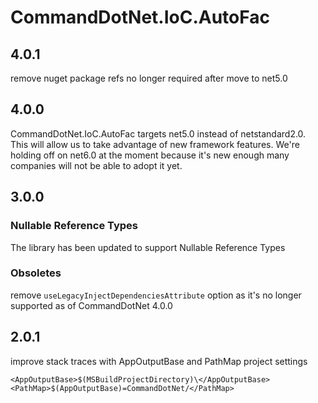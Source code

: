 # CommandDotNet.IoC.AutoFac

## 4.0.1

remove nuget package refs no longer required after move to net5.0

## 4.0.0

CommandDotNet.IoC.AutoFac targets net5.0 instead of netstandard2.0.  This will allow us to take advantage of new framework features.
We're holding off on net6.0 at the moment because it's new enough many companies will not be able to adopt it yet.

## 3.0.0

### Nullable Reference Types

The library has been updated to support Nullable Reference Types

### Obsoletes

remove `useLegacyInjectDependenciesAttribute` option as it's no longer supported as of CommandDotNet 4.0.0

## 2.0.1

improve stack traces with AppOutputBase and PathMap project settings
```
<AppOutputBase>$(MSBuildProjectDirectory)\</AppOutputBase>
<PathMap>$(AppOutputBase)=CommandDotNet/</PathMap>
```
